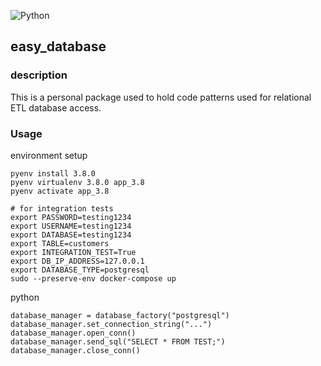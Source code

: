 ![Python](https://github.com/bclipp/easy_database/workflows/Python/badge.svg)

## easy_database

### description
This is a personal package used to hold code patterns used for relational ETL database access.

### Usage

environment setup
```
pyenv install 3.8.0
pyenv virtualenv 3.8.0 app_3.8
pyenv activate app_3.8

# for integration tests
export PASSWORD=testing1234
export USERNAME=testing1234
export DATABASE=testing1234
export TABLE=customers
export INTEGRATION_TEST=True
export DB_IP_ADDRESS=127.0.0.1
export DATABASE_TYPE=postgresql
sudo --preserve-env docker-compose up
```

python 
```
database_manager = database_factory("postgresql")
database_manager.set_connection_string("...")
database_manager.open_conn()
database_manager.send_sql("SELECT * FROM TEST;")
database_manager.close_conn()
```
